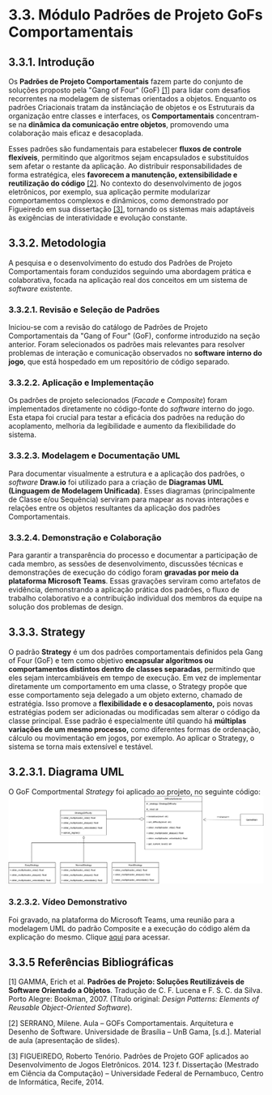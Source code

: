 # 3.3. Módulo Padrões de Projeto GoFs Comportamentais

## 3.3.1. Introdução

Os **Padrões de Projeto Comportamentais** fazem parte do conjunto de soluções proposto pela "Gang of Four" (GoF) <a href="#REF1">[1]</a> para lidar com desafios recorrentes na modelagem de sistemas orientados a objetos. Enquanto os padrões Criacionais tratam da instânciação de objetos e os Estruturais da organização entre classes e interfaces, os **Comportamentais** concentram-se na **dinâmica da comunicação entre objetos**, promovendo uma colaboração mais eficaz e desacoplada.

Esses padrões são fundamentais para estabelecer **fluxos de controle flexíveis**, permitindo que algoritmos sejam encapsulados e substituídos sem afetar o restante da aplicação. Ao distribuir responsabilidades de forma estratégica, eles **favorecem a manutenção, extensibilidade e reutilização do código** <a href="#REF2">[2]</a>. No contexto do desenvolvimento de jogos eletrônicos, por exemplo, sua aplicação permite modularizar comportamentos complexos e dinâmicos, como demonstrado por Figueiredo em sua dissertação <a href="#REF3">[3]</a>, tornando os sistemas mais adaptáveis às exigências de interatividade e evolução constante.

## 3.3.2. Metodologia

A pesquisa e o desenvolvimento do estudo dos Padrões de Projeto Comportamentais foram conduzidos seguindo uma abordagem prática e colaborativa, focada na aplicação real dos conceitos em um sistema de *software* existente.

### 3.3.2.1. Revisão e Seleção de Padrões
Iniciou-se com a revisão do catálogo de Padrões de Projeto Comportamentais da "Gang of Four" (GoF), conforme introduzido na seção anterior. Foram selecionados os padrões mais relevantes para resolver problemas de interação e comunicação observados no **software interno do jogo**, que está hospedado em um repositório de código separado.

### 3.3.2.2. Aplicação e Implementação
Os padrões de projeto selecionados (*Facade* e *Composite*) foram implementados diretamente no código-fonte do *software* interno do jogo. Esta etapa foi crucial para testar a eficácia dos padrões na redução do acoplamento, melhoria da legibilidade e aumento da flexibilidade do sistema.

### 3.3.2.3. Modelagem e Documentação UML
Para documentar visualmente a estrutura e a aplicação dos padrões, o *software* **Draw.io** foi utilizado para a criação de **Diagramas UML (Linguagem de Modelagem Unificada)**. Esses diagramas (principalmente de Classe e/ou Sequência) serviram para mapear as novas interações e relações entre os objetos resultantes da aplicação dos padrões Comportamentais.

### 3.3.2.4. Demonstração e Colaboração
Para garantir a transparência do processo e documentar a participação de cada membro, as sessões de desenvolvimento, discussões técnicas e demonstrações de execução do código foram **gravadas por meio da plataforma Microsoft Teams**. Essas gravações serviram como artefatos de evidência, demonstrando a aplicação prática dos padrões, o fluxo de trabalho colaborativo e a contribuição individual dos membros da equipe na solução dos problemas de design.

## **3.3.3. Strategy**

O padrão **Strategy** é um dos padrões comportamentais definidos pela Gang of Four (GoF) e tem como objetivo **encapsular algoritmos ou comportamentos distintos dentro de classes separadas**, permitindo que eles sejam intercambiáveis em tempo de execução.
Em vez de implementar diretamente um comportamento em uma classe, o Strategy propõe que esse comportamento seja delegado a um objeto externo, chamado de estratégia. Isso promove a **flexibilidade e o desacoplamento,** pois novas estratégias podem ser adicionadas ou modificadas sem alterar o código da classe principal.
Esse padrão é especialmente útil quando há **múltiplas variações de um mesmo processo,** como diferentes formas de ordenação, cálculo ou movimentação em jogos, por exemplo. Ao aplicar o Strategy, o sistema se torna mais extensível e testável.

## **3.2.3.1. Diagrama UML**

O GoF Comportmental *Strategy* foi aplicado ao projeto, no seguinte código:
![diretório do código](../assets/GoFsEstruturais/strategy.png)

### **3.2.3.2. Vídeo Demonstrativo**

Foi gravado, na plataforma do Microsoft Teams, uma reunião para a modelagem UML do padrão Composite e a execução do código além da explicação do mesmo. Clique [aqui](https://youtu.be/62f51kDLWNQ?si=3HCpRg2Mn46kOYO0) para acessar.

## 3.3.5 Referências Bibliográficas


<a id="REF1">[1] GAMMA, Erich et al. **Padrões de Projeto: Soluções Reutilizáveis de Software Orientado a Objetos**. Tradução de C. F. Lucena e F. S. C. da Silva. Porto Alegre: Bookman, 2007. (Título original: *Design Patterns: Elements of Reusable Object-Oriented Software*).

<a id="REF2">[2] SERRANO, Milene. Aula – GOFs Comportamentais. Arquitetura e Desenho de Software. Universidade de Brasília – UnB Gama, [s.d.]. Material de aula (apresentação de slides).

<a id="REF2">[3] FIGUEIREDO, Roberto Tenório. Padrões de Projeto GOF aplicados ao Desenvolvimento de Jogos Eletrônicos. 2014. 123 f. Dissertação (Mestrado em Ciência da Computação) – Universidade Federal de Pernambuco, Centro de Informática, Recife, 2014.
